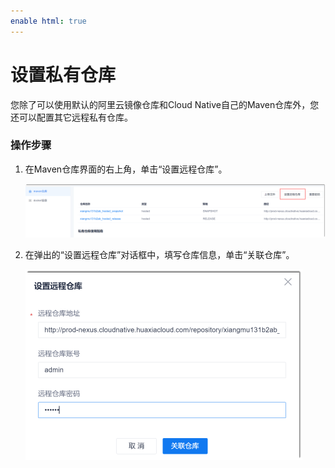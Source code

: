 ```yaml
---
enable html: true
---
```

# 设置私有仓库

您除了可以使用默认的阿里云镜像仓库和Cloud Native自己的Maven仓库外，您还可以配置其它远程私有仓库。

### 操作步骤
1. 在Maven仓库界面的右上角，单击“设置远程仓库”。
    
    <img src="fig/制品库-maven-远程仓库入口.png" style="zoom:50%">
    
2. 在弹出的“设置远程仓库”对话框中，填写仓库信息，单击“关联仓库”。
    
    <img src="fig/制品库-maven-远程仓库.png" style="zoom:50%">

